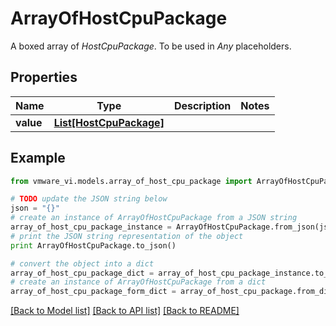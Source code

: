 # ArrayOfHostCpuPackage

A boxed array of *HostCpuPackage*. To be used in *Any* placeholders. 

## Properties
Name | Type | Description | Notes
------------ | ------------- | ------------- | -------------
**value** | [**List[HostCpuPackage]**](HostCpuPackage.md) |  | 

## Example

```python
from vmware_vi.models.array_of_host_cpu_package import ArrayOfHostCpuPackage

# TODO update the JSON string below
json = "{}"
# create an instance of ArrayOfHostCpuPackage from a JSON string
array_of_host_cpu_package_instance = ArrayOfHostCpuPackage.from_json(json)
# print the JSON string representation of the object
print ArrayOfHostCpuPackage.to_json()

# convert the object into a dict
array_of_host_cpu_package_dict = array_of_host_cpu_package_instance.to_dict()
# create an instance of ArrayOfHostCpuPackage from a dict
array_of_host_cpu_package_form_dict = array_of_host_cpu_package.from_dict(array_of_host_cpu_package_dict)
```
[[Back to Model list]](../README.md#documentation-for-models) [[Back to API list]](../README.md#documentation-for-api-endpoints) [[Back to README]](../README.md)


